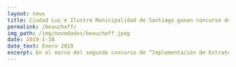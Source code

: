 ```yaml
---
layout: news
title: Ciudad Luz e Ilustre Municipalidad de Santiago ganan concurso de la Agencia de Sostenibilidad Energética
permalink: /beaucheff/
img_path: /img/novedades/beaucheff.jpeg
date: 2019-1-10
date_text: Enero 2019
excerpt: En el marco del segundo concurso de “Implementación de Estrategias Energéticas Locales”, desarrollado por la Agencia de Sostenibilidad Energética (ASE), Ciudad Luz, en conjunto con la Ilustre Municipalidad de Santiago...
---
```

